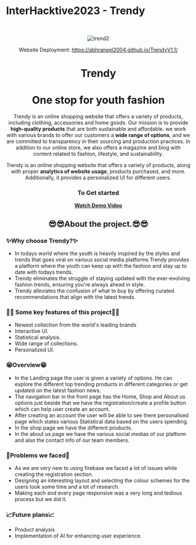 # InterHacktive2023 - Trendy
<br />
<div align="center">

![trend2](https://github.com/abhraneel2004/TrendyV1.1/assets/129538165/8e9ed865-61f9-47dd-b9ff-7e2276ee4970)

Website Deployment: https://abhraneel2004.github.io/TrendyV1.1/

# Trendy
# One stop for youth fashion

Trendy is an online shopping website that offers a variety of products, including clothing, accessories and home goods. Our mission is to provide __high-quality products__ that are both sustainable and affordable. we work with various brands to offer our customers a __wide range of options__, and we are committed to transparency in their sourcing and production practices. In addition to our online store, we also offers a magazine and blog with content related to fashion, lifestyle, and sustainability.

Trendy is an online shopping website that offers a variety of products, along with proper **analytics of website usage**, products purchased, and more. Additionally, it provides a personalized UI for different users.
<br/>
### To Get started
  <b><a align="center" href="https://www.youtube.com/watch?v=AWZpPUwqZ2s">Watch Demo Video</a></b>
  <br/>
  ## 😎😎About the project.😎😎
</div>



### ✨Why choose Trendy?✨
- In todays world where the youth is heavily inspired by the styles and trends that goes viral on various social media platforms Trendy provides a platform where the youth can keep up with the fashion and stay up to date with todays trends.
- Trendy eliminates the struggle of staying updated with the ever-evolving fashion trends, ensuring you're always ahead in style.
- Trendy alleviates the confusion of what to buy by offering curated recommendations that align with the latest trends.

### 🤯🤯 Some key features of this project🤯🤯
- Newest collection from the world's leading brands
- Interactive UI.
- Statistical analysis.
- Wide range of collections.
- Personalized UI.

### 😁Overview😁 
- In the Landing page the user is given a variety of options. He can explore the different top trending products in different categories or get updated on the latest fashion news.
- The navigation bar in the front page has the Home, Shop and About us options just beside that we have the registration/create a profile button which can help user create an account.
- After creating an account the user will be able to see there personalised page which states various Statistical data based on the users spending.
- In the shop page we have the different products.
- In the about us page we have the various social medias of our platform and also the contact info of our team members.

### 👾Problems we faced👾
- As we are very new to using firebase we faced a lot of issues while creating the registration section.
-  Designing an interesting layout and selecting the colour schemes for the users took some time and a lot of research.
- Making each and every page responsive was a very long and tedious process but we did it.

### 📈Future plans📈
- Product analysis
- Implementation of AI for enhancing user experience.


